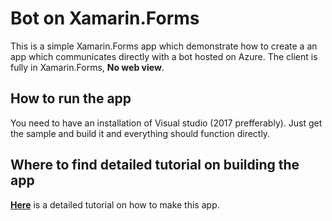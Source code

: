 # Bot on Xamarin.Forms

This is a simple Xamarin.Forms app which demonstrate how to create a an app which communicates directly with a bot hosted on Azure.
The client is fully in Xamarin.Forms, **No web view**. 

## How to run the app

You need to have an installation of Visual studio (2017 prefferably). 
Just get the sample and build it and everything should function directly. 

## Where to find detailed tutorial on building the app

[**Here**](https://doumer.me/build-a-cross-platform-mobile-app-for-your-chat-bot/) is a detailed tutorial on how to make this app.
